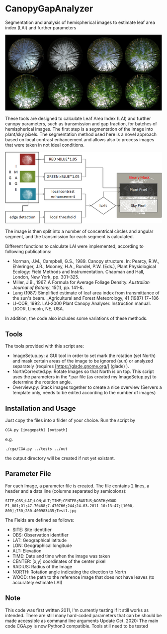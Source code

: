 # CanopyGapAnalyzer

Segmentation and analysis of hemispherical images to estimate leaf area index (LAI) and further parameters

![figure](TSsmall.jpg)

These tools are designed to calculate Leaf Area Index (LAI) and further canopy parameters, such as transmission and gap fraction, for batches of hemispherical images.
The first step is a segmentation of the image into plant/sky pixels. The segmentation method used here is a novel approach based on local contrast enhancement and allows also to process images that were taken in not ideal conditions. 

![segmentation](segmentation.png)

The image is then split into a number of concentrical circles and angular segment, and the transmission for each segment is calculated. 

Different functions to calculate LAI were implemented, according to following publications:
* Norman, J.M., Campbell, G.S., 1989. Canopy structure. In: Pearcy, R.W., Ehleringer, J.R., Mooney, H.A., Rundel, P.W. (Eds.), Plant Physiological Ecology: Field Methods and Instrumentation. Chapman and Hall, London, New York, pp. 301–325.
* Miller, J.B., 1967. A Formula for Average Foliage Density. _Australian Journal of Botany_, 15(1), pp. 141-&. 
* Lang (1987) Simplified estimate of leaf area index from transmittance of the sun's beam. _Agricultural and Forest Meteorology, 41 (1987) 17~186 
* LI-COR, 1992. LAI-2000 Plant Canopy Analyser. Instruction manual. LICOR, Lincoln, NE, USA. 

In addition, the code also includes some variations of these methods. 

## Tools
The tools provided with this script are:
* ImageSetup.py: a GUI tool in order to set mark the rotation (set North) and mask certain areas of the image to be ignored (sun) or analyzed separately (requires [https://glade.gnome.org/] (glade) ).
* NorthCorrected.py: Rotate Images so that North is on top. This script uses the parameters in the *.par file (as created my ImageSetup.py) to determine the rotation angle.
* Overview.py: Stack images together to create a nice overview (Servers a template only, needs to be edited according to the number of images)


## Installation and Usage

Just copy the files into a filder of your choice. Run the script by
```    
CGA.py [imagepath] [outpath]
```    
e.g.
```    
./cga/CGA.py ../tests ../out
```    
the output directory will be created if not yet existant.
    
## Parameter File
For each Image, a parameter file is created. The file contains 2 lines, a header and a data line (columns separated by semicolons):
```
SITE;OBS;LAT;LON;ALT;TIME;CENTER;RADIUS;NORTH;WOOD
F1_001;O1;47.70488;7.470766;244;24.03.2011 10:13:47;[1000, 800];750;280.400983435;Test1.jpg
```

The Fields are defined as follows:
* SITE: Site identifier
* OBS: Observation identifier
* LAT: Geographical latitude
* LON: Geographical longitude
* ALT: Elevation
* TIME: Date and time when the image was taken
* CENTER: [x,y]  coordinates of the center pixel
* RADIUS: Radius of the Image
* NORTH: Rotation angle indicating the direction to North
* WOOD: the path to the reference image that does not have leaves (to accurately estimate LAI)

## Note
This code was first written 2011, I'm currently testing if it still works as intended. There are still many hard-coded parameters that can be should be made accessible as command line arguments
Update Oct. 2020: The main code CGA.py is now Python3 compatible. Tools still need to be tested

